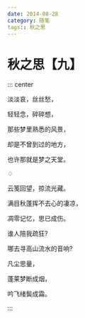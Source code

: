 ```yaml
---
date: 2014-08-28
category: 随笔
tags:: 秋之思
---
```


# 秋之思【九】

::: center

淡淡哀，丝丝愁，

轻轻念，碎碎想，

那些梦里熟悉的风景，

却是不曾到过的地方，

也许那就是梦之天堂。

♢

云笺回望，掠流光藏。

满目秋蓬挥不去心的凄凉，

凋零记忆，思已成伤。

谁人陪我疏狂?

哪去寻高山流水的音响?

凡尘思量，

蓬莱梦断成烟，

吟飞绪鬓成霜。

:::
